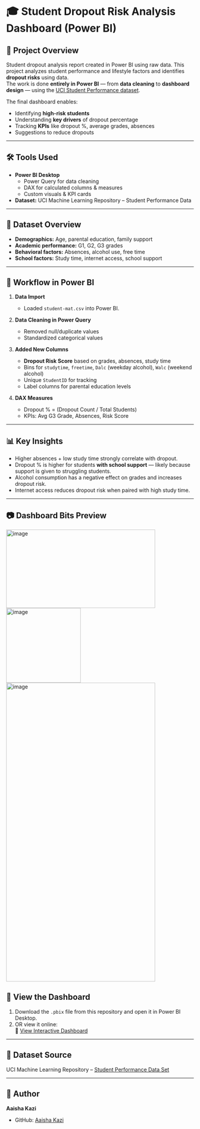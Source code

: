 
# 🎓 Student Dropout Risk Analysis Dashboard (Power BI)

## 📌 Project Overview
Student dropout analysis report created in Power BI using raw data.
This project analyzes student performance and lifestyle factors and identifies **dropout risks** using data.  
The work is done **entirely in Power BI** — from **data cleaning** to **dashboard design** — using the [UCI Student Performance dataset](https://archive.ics.uci.edu/ml/datasets/student+performance).

The final dashboard enables:
- Identifying **high-risk students**
- Understanding **key drivers** of dropout percentage
- Tracking **KPIs** like dropout %, average grades, absences
- Suggestions to reduce dropouts

---

## 🛠 Tools Used
- **Power BI Desktop**
  - Power Query for data cleaning
  - DAX for calculated columns & measures
  - Custom visuals & KPI cards
- **Dataset:** UCI Machine Learning Repository – Student Performance Data

---

## 📂 Dataset Overview
- **Demographics:** Age, parental education, family support
- **Academic performance:** G1, G2, G3 grades
- **Behavioral factors:** Absences, alcohol use, free time
- **School factors:** Study time, internet access, school support

---

## 🔄 Workflow in Power BI
1. **Data Import**
   - Loaded `student-mat.csv` into Power BI.
   
2. **Data Cleaning in Power Query**
   - Removed null/duplicate values
   - Standardized categorical values

3. **Added New Columns**
   - **Dropout Risk Score** based on grades, absences, study time
   - Bins for `studytime`, `freetime`, `Dalc` (weekday alcohol), `Walc` (weekend alcohol)
   - Unique `StudentID` for tracking
   - Label columns for parental education levels

4. **DAX Measures**
   - Dropout % = (Dropout Count / Total Students)
   - KPIs: Avg G3 Grade, Absences, Risk Score

---

## 📊 Key Insights
- Higher absences + low study time strongly correlate with dropout.
- Dropout % is higher for students **with school support** — likely because support is given to struggling students.
- Alcohol consumption has a negative effect on grades and increases dropout risk.
- Internet access reduces dropout risk when paired with high study time.

---

## 📷 Dashboard Bits Preview
<img width="400" height="210" alt="image" src="https://github.com/user-attachments/assets/4cc76d3a-e065-4545-b6af-0359f73e6cca" />
<img width="200" height="200" alt="image" src="https://github.com/user-attachments/assets/701e0898-2fd5-4185-8bec-73dfc50a0aef" />
<img width="400" height="800" alt="image" src="https://github.com/user-attachments/assets/3c1d0c19-96c2-4f77-972e-9be048dbc9be" />

## 🚀 View the Dashboard
1. Download the `.pbix` file from this repository and open it in Power BI Desktop.
2. OR view it online:  
   🔗 [View Interactive Dashboard](https://app.powerbi.com/reportEmbed?reportId=390cf5ca-20a1-4bde-8711-83846f8b1094&autoAuth=true&ctid=27282fdd-4c0b-4dfb-ba91-228cd83fdf71)

---

## 📎 Dataset Source
UCI Machine Learning Repository – [Student Performance Data Set](https://archive.ics.uci.edu/ml/datasets/student+performance)

---

## 📌 Author
**Aaisha Kazi**  

- GitHub: [Aaisha Kazi](https://github.com/aaishakazi)  
